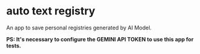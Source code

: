 # auto text registry

An app to save personal registries generated by AI Model.

**PS: It's necessary to configure the GEMINI API TOKEN to use this app for tests.**

